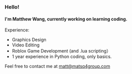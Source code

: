 ### Hello!

#### I'm Matthew Wang, currently working on learning coding.

Experience:
  - Graphics Design
  - Video Editing
  - Roblox Game Development (and .lua scripting）
  - 1 year experience in Python coding, only basics.

Feel free to contact me at matt@matsq4group.com
